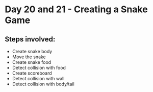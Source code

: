# Day 20 and 21 - Creating a Snake Game

## Steps involved:

- Create snake body
- Move the snake
- Create snake food
- Detect collision with food
- Create scoreboard
- Detect collision with wall
- Detect collision with body/tail